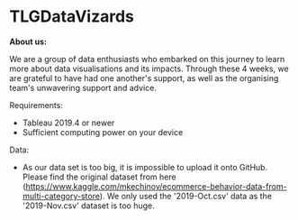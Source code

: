 # TLGDataVizards
<b> About us: </b>
<p> We are a group of data enthusiasts who embarked on this journey to learn more about data visualisations and its impacts. Through these 4 weeks, we are grateful to have had one another's support, as well as the organising team's unwavering support and advice. </p>

Requirements:
* Tableau 2019.4 or newer
* Sufficient computing power on your device
    
Data:
* As our data set is too big, it is impossible to upload it onto GitHub. Please find the original dataset from here (https://www.kaggle.com/mkechinov/ecommerce-behavior-data-from-multi-category-store). We only used the '2019-Oct.csv' data as the '2019-Nov.csv' dataset is too huge.
